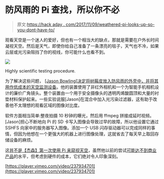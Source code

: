 # 防风雨的 Pi 查找，所以你不必

> 原文:[https://hack aday . com/2017/11/09/weathered-pi-looks-up-so-you-dont-have-to/](https://hackaday.com/2017/11/09/weatherproof-pi-looks-up-so-you-dont-have-to/)

观看天空是一个迷人的爱好，但也有一个相当大的缺点，那就是需要在户外长时间凝视天空。然后是天气，即使你给自己准备了一条漂亮的毯子，天气也不冷，如果云层或光污染阻挡了你的视线，你可能什么也看不到。

[![](../Images/8b28c09b3f6a20effd0828e0fed6fd8a.png)](https://hackaday.com/wp-content/uploads/2017/11/skypi_detail.jpg)

Highly scientific testing procedure.

为了解决这些问题， [[Jason Bowling]决定将树莓皮放入防风雨的外壳中，并将其用作低成本的天空监测设备](http://shortcircuitsandinfiniteloops.blogspot.com/2017/10/raspberry-pi-skycam-w-noir-v2-camera.html)。他的装置使用了非红外相机和一个为智能手机相机设计的廉价广角镜头。整个装置由一个用于安全摄像头的透明丙烯酸圆顶和大量的衬垫材料保护起来。一些实验说服[Jason]在混合中加入光污染过滤器，这有助于改善他不太理想的观看区域的图像对比度。

软件方面相当简单:整夜拍摄 10 秒钟的曝光，然后用 ffmpeg 拼接成延时视频。[Jason]担心不断地向 Pi 的 SD 卡写入图像会导致过早的故障，所以他设置它通过 SSHFS 向家中的服务器写入图像。添加一个 USB 闪存驱动器可以完成同样的事情，但因为他想在一个更强大的机器上进行图像处理，这就省去了每天早上取回存储设备的麻烦。

这[并不是【杰森】第一次使用 Pi 来窥视天空](https://hackaday.com/2017/04/20/budget-astrophotography-with-a-raspberry-pi/)，虽然他以前的尝试[可能达不到商业产品](https://hackaday.com/2017/01/09/ces2017-astrophotography-in-the-eyepiece/)的水平，但考虑到硬件的成本，它们绝对令人印象深刻。

[https://player.vimeo.com/video/237934701](https://player.vimeo.com/video/237934701)